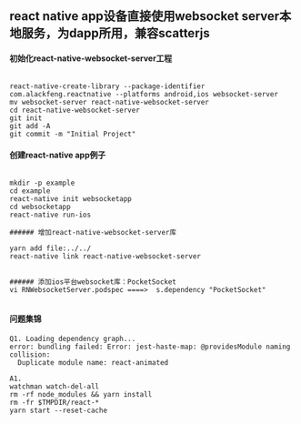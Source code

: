 

## react native app设备直接使用websocket server本地服务，为dapp所用，兼容scatterjs

#### 初始化react-native-websocket-server工程

`````

react-native-create-library --package-identifier com.alackfeng.reactnative --platforms android,ios websocket-server
mv websocket-server react-native-websocket-server
cd react-native-websocket-server
git init
git add -A
git commit -m "Initial Project"

`````


#### 创建react-native app例子
`````

mkdir -p example
cd example
react-native init websocketapp
cd websocketapp
react-native run-ios

###### 增加react-native-websocket-server库

yarn add file:../../
react-native link react-native-websocket-server


###### 添加ios平台websocket库：PocketSocket
vi RNWebsocketServer.podspec ====>  s.dependency "PocketSocket" 


`````



#### 问题集锦
`````
Q1. Loading dependency graph...
error: bundling failed: Error: jest-haste-map: @providesModule naming collision:
  Duplicate module name: react-animated

A1. 
watchman watch-del-all
rm -rf node_modules && yarn install
rm -fr $TMPDIR/react-*
yarn start --reset-cache



`````
